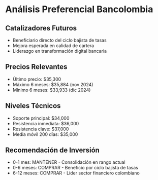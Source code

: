 # Análisis Preferencial Bancolombia

## Catalizadores Futuros

- Beneficiario directo del ciclo bajista de tasas
- Mejora esperada en calidad de cartera
- Liderazgo en transformación digital bancaria

## Precios Relevantes

- Último precio: $35,300
- Máximo 6 meses: $35,884 (nov 2024)
- Mínimo 6 meses: $33,933 (dic 2024)

## Niveles Técnicos

- Soporte principal: $34,000
- Resistencia inmediata: $36,000
- Resistencia clave: $37,000
- Media móvil 200 días: $35,000

## Recomendación de Inversión

- 0-1 mes: MANTENER - Consolidación en rango actual
- 0-6 meses: COMPRAR - Beneficio por ciclo bajista de tasas
- 6-12 meses: COMPRAR - Líder sector financiero colombiano

